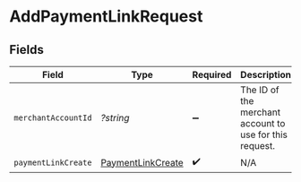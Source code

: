 # AddPaymentLinkRequest


## Fields

| Field                                                   | Type                                                    | Required                                                | Description                                             | Example                                                 |
| ------------------------------------------------------- | ------------------------------------------------------- | ------------------------------------------------------- | ------------------------------------------------------- | ------------------------------------------------------- |
| `merchantAccountId`                                     | *?string*                                               | :heavy_minus_sign:                                      | The ID of the merchant account to use for this request. | default                                                 |
| `paymentLinkCreate`                                     | [PaymentLinkCreate](./PaymentLinkCreate.md)             | :heavy_check_mark:                                      | N/A                                                     |                                                         |